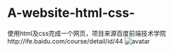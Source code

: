 # A-website-html-css-
使用html及css完成一个网页，项目来源百度前端技术学院http://ife.baidu.com/course/detail/id/44
![avatar](A-website-html-css-/前端学院设计图.jpg)
